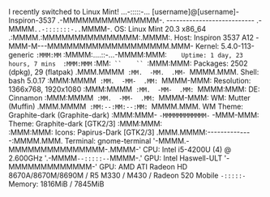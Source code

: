 I recently switched to Linux Mint!
             ...-:::::-...                 [username]@[username]-Inspiron-3537 
          .-MMMMMMMMMMMMMMM-.              --------------------------- 
      .-MMMM`..-:::::::-..`MMMM-.          OS: Linux Mint 20.3 x86_64 
    .:MMMM.:MMMMMMMMMMMMMMM:.MMMM:.        Host: Inspiron 3537 A12 
   -MMM-M---MMMMMMMMMMMMMMMMMMM.MMM-       Kernel: 5.4.0-113-generic 
 `:MMM:MM`  :MMMM:....::-...-MMMM:MMM:`    Uptime: 1 day, 23 hours, 7 mins 
 :MMM:MMM`  :MM:`  ``    ``  `:MMM:MMM:    Packages: 2502 (dpkg), 29 (flatpak) 
.MMM.MMMM`  :MM.  -MM.  .MM-  `MMMM.MMM.   Shell: bash 5.0.17 
:MMM:MMMM`  :MM.  -MM-  .MM:  `MMMM-MMM:   Resolution: 1366x768, 1920x1080 
:MMM:MMMM`  :MM.  -MM-  .MM:  `MMMM:MMM:   DE: Cinnamon 
:MMM:MMMM`  :MM.  -MM-  .MM:  `MMMM-MMM:   WM: Mutter (Muffin) 
.MMM.MMMM`  :MM:--:MM:--:MM:  `MMMM.MMM.   WM Theme: Graphite-dark (Graphite-dark) 
 :MMM:MMM-  `-MMMMMMMMMMMM-`  -MMM-MMM:    Theme: Graphite-dark [GTK2/3] 
  :MMM:MMM:`                `:MMM:MMM:     Icons: Papirus-Dark [GTK2/3] 
   .MMM.MMMM:--------------:MMMM.MMM.      Terminal: gnome-terminal 
     '-MMMM.-MMMMMMMMMMMMMMM-.MMMM-'       CPU: Intel i5-4200U (4) @ 2.600GHz 
       '.-MMMM``--:::::--``MMMM-.'         GPU: Intel Haswell-ULT 
            '-MMMMMMMMMMMMM-'              GPU: AMD ATI Radeon HD 8670A/8670M/8690M / R5 M330 / M430 / Radeon 520 Mobile 
               ``-:::::-``                 Memory: 1816MiB / 7845MiB